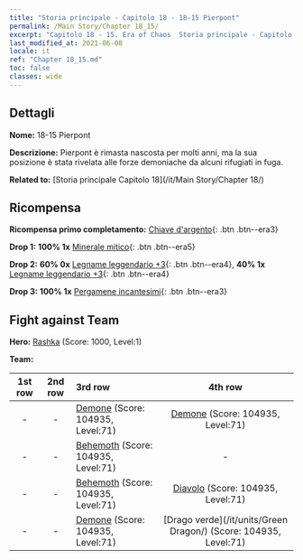 ```yaml
---
title: "Storia principale - Capitolo 18 - 18-15 Pierpont"
permalink: /Main Story/Chapter 18_15/
excerpt: "Capitolo 18 - 15. Era of Chaos  Storia principale - Capitolo 18_15. 18-15 Pierpont"
last_modified_at: 2021-06-08
locale: it
ref: "Chapter 18_15.md"
toc: false
classes: wide
---
```


## Dettagli

 **Nome:** 18-15 Pierpont

 **Descrizione:** Pierpont è rimasta nascosta per molti anni, ma la sua posizione è stata rivelata alle forze demoniache da alcuni rifugiati in fuga.

 **Related to:** [Storia principale Capitolo 18](/it/Main Story/Chapter 18/)

## Ricompensa

 **Ricompensa primo completamento:** [Chiave d'argento](/ItemsIT/con_693/){: .btn .btn--era3}

 **Drop 1:** **100% 1x** [Minerale mitico](/ItemsIT/mat_61/){: .btn .btn--era5}

 **Drop 2:** **60% 0x** [Legname leggendario +3](/ItemsIT/mat_55/){: .btn .btn--era4}, **40% 1x** [Legname leggendario +3](/ItemsIT/mat_55/){: .btn .btn--era4}

 **Drop 3:** **100% 1x** [Pergamene incantesimi](/ItemsIT/con_694/){: .btn .btn--era3}


## Fight against Team
 **Hero:** [Rashka](/it/heroes/Rashka/) (Score: 1000, Level:1)

 **Team:**


  | 1st row | 2nd row | 3rd row | 4th row |
  |:----:|:----:|:----|:----:|
  | - | - | [Demone](/it/units/Demon/) (Score: 104935, Level:71)  | [Demone](/it/units/Demon/) (Score: 104935, Level:71)  |
  | - | - | [Behemoth](/it/units/Behemoth/) (Score: 104935, Level:71)  | - |
  | - | - | [Behemoth](/it/units/Behemoth/) (Score: 104935, Level:71)  | [Diavolo](/it/units/Devil/) (Score: 104935, Level:71)  |
  | - | - | [Demone](/it/units/Demon/) (Score: 104935, Level:71)  | [Drago verde](/it/units/Green Dragon/) (Score: 104935, Level:71)  |


